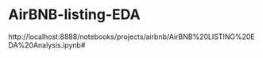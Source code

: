 # AirBNB-listing-EDA

http://localhost:8888/notebooks/projects/airbnb/AirBNB%20LISTING%20EDA%20Analysis.ipynb#
